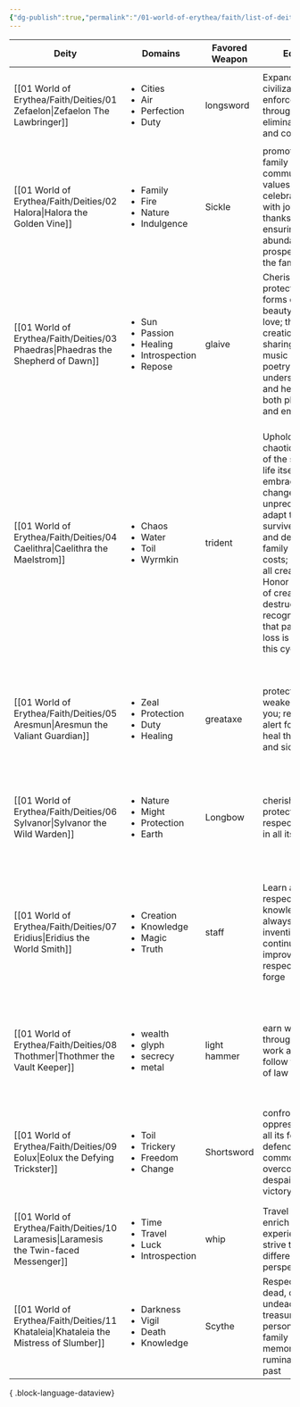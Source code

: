 ```yaml
---
{"dg-publish":true,"permalink":"/01-world-of-erythea/faith/list-of-deities/","title":"Deities","pinned":true,"dgShowInlineTitle":true,"noteIcon":""}
---
```




| Deity                                                                                     | Domains                                                                                    | Favored Weapon | Edicts                                                                                                                                                                                                                                                                              | Anathema                                                                                                                                                                                                                                                        | Spells                                                                                                                                                                                                                                                                                                   |
| ----------------------------------------------------------------------------------------- | ------------------------------------------------------------------------------------------ | -------------- | ----------------------------------------------------------------------------------------------------------------------------------------------------------------------------------------------------------------------------------------------------------------------------------- | --------------------------------------------------------------------------------------------------------------------------------------------------------------------------------------------------------------------------------------------------------------- | -------------------------------------------------------------------------------------------------------------------------------------------------------------------------------------------------------------------------------------------------------------------------------------------------------- |
| [[01 World of Erythea/Faith/Deities/01 Zefaelon\|Zefaelon The Lawbringer]]             | <ul><li>Cities</li><li>Air</li><li>Perfection</li><li>Duty</li></ul>                       | longsword      | Expand civilization, enforce justice through laws, eliminate chaos and corruption.                                                                                                                                                                                                  | Disobedience of laws, deliberately incite chaos, disrespecting authority.                                                                                                                                                                                       | <ul><li>1st: sure strike</li><li>3rd: lightning bolt</li><li>7th: disintergrate</li></ul>                                                                                                                                                                                                                |
| [[01 World of Erythea/Faith/Deities/02 Halora\|Halora the Golden Vine]]                | <ul><li>Family</li><li>Fire</li><li>Nature</li><li>Indulgence</li></ul>                    | Sickle         | promoting family and community values, and celebrating life with joy and thanksgiving, ensuring abundance and prosperity of the family.                                                                                                                                             | disrespecting family, ungrateful or not celebrating life, abstention from alcohol or other celeberatory activities.                                                                                                                                             | <ul><li>1st: [verdant sprout](https://pf2easy.com/index.php?id=25540&name=verdant_sprout)</li><li>2nd: [hideous laughter](https://pf2easy.com/index.php?id=1364&name=hideous_laughter)</li><li>3rd: [cozy cabin](https://pf2easy.com/index.php?id=8493&name=cozy_cabin)</li></ul>                        |
| [[01 World of Erythea/Faith/Deities/03 Phaedras\|Phaedras the Shepherd of Dawn]]       | <ul><li>Sun</li><li>Passion</li><li>Healing</li><li>Introspection</li><li>Repose</li></ul> | glaive         | Cherish and protect all forms of beauty, art, and love; the creation and sharing of music and poetry; Foster understanding and healing, both physical and emotional.                                                                                                                | intentionally spread sorrow or despair, destroy or deface works of art or beauty, harm or exploit the weak or those in need of healing                                                                                                                          | <ul><li>1st: soothe</li><li>4th: creation</li><li>6th: fire shield</li></ul>                                                                                                                                                                                                                             |
| [[01 World of Erythea/Faith/Deities/04 Caelithra\|Caelithra the Maelstrom]]            | <ul><li>Chaos</li><li>Water</li><li>Toil</li><li>Wyrmkin</li></ul>                         | trident        | Uphold the chaotic nature of the sea and life itself, embracing change and unpredictability; adapt to survive; Protect and defend family at all costs; Respects all creatures; Honor the cycle of creation and destruction, recognizing that pain and loss is a part of this cycle. | Disrespecting the sea or causing harm to it, such as polluting its waters; disrespecting the creatures; Betraying or causing harm to one's family; Denying or avoiding personal responsibility for one's actions, particularly in relation to revenge and dept. | <ul><li>1st: [summon animal](https://pf2easy.com/index.php?id=1531&name=summon_animal&year=2023)</li><li>5th: [control water](https://pf2easy.com/index.php?id=1265&name=control_water&year=2023)</li><li>6th: [dragon form](https://pf2easy.com/index.php?year=2023&id=1302&name=dragon_form)</li></ul> |
| [[01 World of Erythea/Faith/Deities/05 Aresmun\|Aresmun the Valiant Guardian]]         | <ul><li>Zeal</li><li>Protection</li><li>Duty</li><li>Healing</li></ul>                     | greataxe       | protect those weaker than you; remain alert for danger; heal the injured and sick                                                                                                                                                                                                   | abandon allies in need, engage in needless destruction or bloodshed, intentionally slack on your duty                                                                                                                                                           | <ul><li>1st: [endure](https://pf2easy.com/index.php?id=5091&name=endure)</li><li>4th: [fire shield](https://pf2easy.com/index.php?id=1332&name=fire_shield)</li><li>6th: [wall of force](https://pf2easy.com/index.php?id=1578&name=wall_of_force)</li></ul>                                             |
| [[01 World of Erythea/Faith/Deities/06 Sylvanor\|Sylvanor the Wild Warden]]            | <ul><li>Nature</li><li>Might</li><li>Protection</li><li>Earth</li></ul>                    | Longbow        | cherish, protect, and respect nature in all its forms                                                                                                                                                                                                                               | bring civilization to intrude on the wild, create undead, despoil areas of natural beauty                                                                                                                                                                       | <ul><li>1st: [true strike](https://pf2easy.com/index.php?id=1560&name=true_strike)</li><li>3rd: [wall of thorns](https://pf2easy.com/index.php?id=1581&name=wall_of_thorns)</li><li>6th: [tangling creepers](https://pf2easy.com/index.php?id=1546&name=tangling_creepers)</li></ul>                     |
| [[01 World of Erythea/Faith/Deities/07 Eridius\|Eridius the World Smith]]              | <ul><li>Creation</li><li>Knowledge</li><li>Magic</li><li>Truth</li></ul>                   | staff          | Learn and respect knowledge, always be inventive and continue to improve; respect the forge                                                                                                                                                                                         | intentionally create inferior works, disrespect books and other medium of knowledge, fabricate false knowledge or commit academic fraud                                                                                                                         | <ul><li>1st: [temporary tool](https://pf2easy.com/index.php?id=5108&name=temporary_tool)</li><li>3rd: [hypercognition](https://pf2easy.com/index.php?id=1370&name=hypercognition)</li><li>4th: [creation](https://pf2easy.com/index.php?id=1268&name=creation)</li></ul>                                 |
| [[01 World of Erythea/Faith/Deities/08 Thothmer\|Thothmer the Vault Keeper]]           | <ul><li>wealth</li><li>glyph</li><li>secrecy</li><li>metal</li></ul>                       | light hammer   | earn wealth through hard work and trade, follow the rule of law                                                                                                                                                                                                                     | engage in banditry or piracy, steal or pay for others' service inappropriately                                                                                                                                                                                  | <ul><li>1st: [illusory object](https://pf2easy.com/index.php?id=1374&name=illusory_object)</li><li>2nd: [comprehend language](https://pf2easy.com/index.php?id=1260&name=comprehend_language)</li><li>4th: [suggestion](https://pf2easy.com/index.php?id=1530&name=suggestion)</li></ul>                 |
| [[01 World of Erythea/Faith/Deities/09 Eolux\|Eolux the Defying Trickster]]            | <ul><li>Toil</li><li>Trickery</li><li>Freedom</li><li>Change</li></ul>                     | Shortsword     | confront oppression in all its forms, defend the common folk, overcome despair to seize victory                                                                                                                                                                                     | abandon those in need, enslave or oppress others, harm the innocent through direct or inadvertent action                                                                                                                                                        | <ul><li>1st: [illusory disguise](https://pf2easy.com/index.php?id=1373&name=illusory_disguise)</li><li>3rd: [enthrall](https://pf2easy.com/index.php?id=1318&name=enthrall)</li><li>5th: [cloak of colors](https://pf2easy.com/index.php?id=1255&name=cloak_of_colors)</li></ul>                         |
| [[01 World of Erythea/Faith/Deities/10 Laramesis\|Laramesis the Twin-faced Messenger]] | <ul><li>Time</li><li>Travel</li><li>Luck</li><li>Introspection</li></ul>                   | whip           | Travel and enrich ones experiences, strive to seek different perspectives                                                                                                                                                                                                           | Believe in hard truth, resist new experiences                                                                                                                                                                                                                   | <ul><li>1st: [fleet step](https://pf2easy.com/index.php?id=1336&name=fleet_step)</li><li>3rd: [haste](https://pf2easy.com/index.php?id=1361&name=haste)</li><li>6th: [mislead](https://pf2easy.com/index.php?id=1413&name=mislead)</li></ul>                                                             |
| [[01 World of Erythea/Faith/Deities/11 Khataleia\|Khataleia the Mistress of Slumber]]  | <ul><li>Darkness</li><li>Vigil</li><li>Death</li><li>Knowledge</li></ul>                   | Scythe         | Respect the dead, destroy undead, treasure personal and family memories, ruminate on the past                                                                                                                                                                                       | Abandon someone who has no family, kill without thought, rob a tomb, trap a soul                                                                                                                                                                                | <ul><li>1st: [déjà vu](https://pf2easy.com/index.php?id=8496&name=déjà_vu)</li><li>3th: [hypercognition](https://pf2easy.com/index.php?id=1370&name=hypercognition)</li><li>5th: [crushing despair](https://pf2easy.com/index.php?id=1271&name=crushing_despair)</li></ul>                               |

{ .block-language-dataview}


